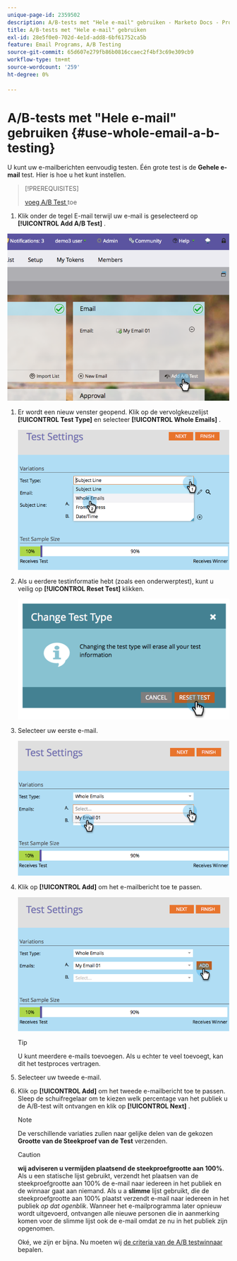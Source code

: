 ```yaml
---
unique-page-id: 2359502
description: A/B-tests met "Hele e-mail" gebruiken - Marketo Docs - Productdocumentatie
title: A/B-tests met "Hele e-mail" gebruiken
exl-id: 28e5f0e0-702d-4e1d-add8-6bf61752ca5b
feature: Email Programs, A/B Testing
source-git-commit: 65d607e279fb86b0816ccaec2f4bf3c69e309cb9
workflow-type: tm+mt
source-wordcount: '259'
ht-degree: 0%

---
```


# A/B-tests met &quot;Hele e-mail&quot; gebruiken {#use-whole-email-a-b-testing}

U kunt uw e-mailberichten eenvoudig testen. Één grote test is de **Gehele e-mail** test. Hier is hoe u het kunt instellen.

>[!PREREQUISITES]
>
>[ voeg A/B Test ](/help/marketo/product-docs/email-marketing/email-programs/email-program-actions/email-test-a-b-test/add-an-a-b-test.md) toe

1. Klik onder de tegel E-mail terwijl uw e-mail is geselecteerd op **[!UICONTROL Add A/B Test]** .

![](assets/image2014-9-12-15-3a22-3a12.png)

1. Er wordt een nieuw venster geopend. Klik op de vervolgkeuzelijst **[!UICONTROL Test Type]** en selecteer **[!UICONTROL Whole Emails]** .

   ![](assets/image2014-9-12-15-3a22-3a27.png)

1. Als u eerdere testinformatie hebt (zoals een onderwerptest), kunt u veilig op **[!UICONTROL Reset Test]** klikken.

   ![](assets/image2014-9-12-15-3a22-3a40.png)

1. Selecteer uw eerste e-mail.

   ![](assets/image2014-9-12-15-3a22-3a52.png)

1. Klik op **[!UICONTROL Add]** om het e-mailbericht toe te passen.

   ![](assets/image2014-9-12-15-3a23-3a20.png)

   >[!TIP]
   >
   >U kunt meerdere e-mails toevoegen. Als u echter te veel toevoegt, kan dit het testproces vertragen.

1. Selecteer uw tweede e-mail.

   [](assets/image2014-9-12-15-3a23-3a49.png)

1. Klik op **[!UICONTROL Add]** om het tweede e-mailbericht toe te passen. Sleep de schuifregelaar om te kiezen welk percentage van het publiek u de A/B-test wilt ontvangen en klik op **[!UICONTROL Next]** .

   [](assets/image2014-9-12-15-3a24-3a1.png)

   >[!NOTE]
   >
   >De verschillende variaties zullen naar gelijke delen van de gekozen **Grootte van de Steekproef van de Test** verzenden.

   >[!CAUTION]
   >
   >**wij adviseren u vermijden plaatsend de steekproefgrootte aan 100%**. Als u een statische lijst gebruikt, verzendt het plaatsen van de steekproefgrootte aan 100% de e-mail naar iedereen in het publiek en de winnaar gaat aan niemand. Als u a **slimme** lijst gebruikt, die de steekproefgrootte aan 100% plaatst verzendt e-mail naar iedereen in het publiek _op dat ogenblik_. Wanneer het e-mailprogramma later opnieuw wordt uitgevoerd, ontvangen alle nieuwe personen die in aanmerking komen voor de slimme lijst ook de e-mail omdat ze nu in het publiek zijn opgenomen.

   Oké, we zijn er bijna. Nu moeten wij [ de criteria van de A/B testwinnaar ](/help/marketo/product-docs/email-marketing/email-programs/email-program-actions/email-test-a-b-test/define-the-a-b-test-winner-criteria.md) bepalen.
